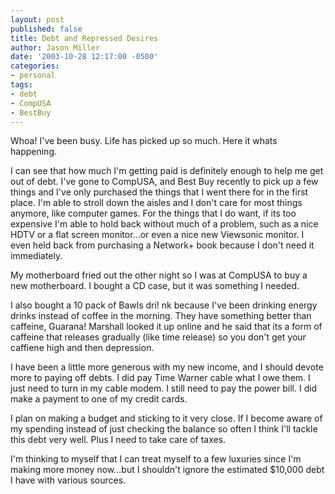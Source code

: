 ```yaml
---
layout: post
published: false
title: Debt and Repressed Desires
author: Jason Miller
date: '2003-10-28 12:17:00 -0500'
categories:
- personal
tags:
- debt
- CompUSA
- BestBuy
---
```


Whoa! I've been busy. Life has picked up so much. Here it whats happening.

I can see that how much I'm getting paid is definitely enough to help me get out
of debt. I've gone to CompUSA, and Best Buy recently to pick up a few things and
I've only purchased the things that I went there for in the first place. I'm
able to stroll down the aisles and I don't care for most things anymore, like
computer games. For the things that I do want, if its too expensive I'm able to
hold back without much of a problem, such as a nice HDTV or a flat screen
monitor...or even a nice new Viewsonic monitor. I even held back from purchasing
a Network+ book because I don't need it immediately.

My motherboard fried out the other night so I was at CompUSA to buy a new
motherboard. I bought a CD case, but it was something I needed.

I also bought a 10 pack of Bawls dri! nk because I've been drinking energy
drinks instead of coffee in the morning. They have something better than
caffeine, Guarana! Marshall looked it up online and he said that its a form of
caffeine that releases gradually (like time release) so you don't get your
caffiene high and then depression.

I have been a little more generous with my new income, and I should devote more
to paying off debts. I did pay Time Warner cable what I owe them. I just need to
turn in my cable modem. I still need to pay the power bill. I did make a payment
to one of my credit cards.

I plan on making a budget and sticking to it very close. If I become aware of my
spending instead of just checking the balance so often I think I'll tackle this
debt very well. Plus I need to take care of taxes.

I'm thinking to myself that I can treat myself to a few luxuries since I'm
making more money now...but I shouldn't ignore the estimated $10,000 debt I have
with various sources.
